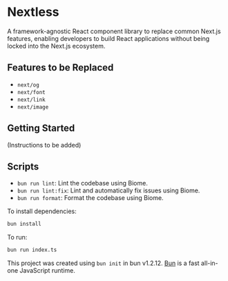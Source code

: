 # Nextless

A framework-agnostic React component library to replace common Next.js features, enabling developers to build React applications without being locked into the Next.js ecosystem.

## Features to be Replaced

- `next/og`
- `next/font`
- `next/link`
- `next/image`

## Getting Started

(Instructions to be added)

## Scripts

- `bun run lint`: Lint the codebase using Biome.
- `bun run lint:fix`: Lint and automatically fix issues using Biome.
- `bun run format`: Format the codebase using Biome.

To install dependencies:

```bash
bun install
```

To run:

```bash
bun run index.ts
```

This project was created using `bun init` in bun v1.2.12. [Bun](https://bun.sh) is a fast all-in-one JavaScript runtime.
